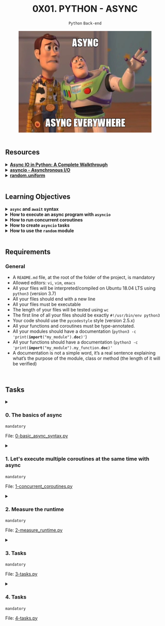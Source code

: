 <h1 align="center"><b>0X01. PYTHON - ASYNC</b></h1>
<div align="center"><code>Python</code> <code>Back-end</code></div>

<br>
<div align="center"><img alt="" src="https://github.com/codenvibes/alx-backend-python/blob/master/0x01-python_async_function/images/4aeaa9c3cb1f316c05c4.png"></div>

<!-- <br>
<hr>
<h3><a href=>Notes</a></h3>
<hr> -->


<!--==================================================-->
<br>

## Resources
<details>
<summary><b><a href="https://realpython.com/async-io-python/">Async IO in Python: A Complete Walkthrough</a></b></summary><br>


<br><p align="center">※※※※※※※※※※※※</p><br>
</details>


<details>
<summary><b><a href="https://docs.python.org/3/library/asyncio.html">asyncio - Asynchronous I/O</a></b></summary><br>


<br><p align="center">※※※※※※※※※※※※</p><br>
</details>


<details>
<summary><b><a href="https://docs.python.org/3/library/random.html#random.uniform">random.uniform</a></b></summary><br>


<br><p align="center">※※※※※※※※※※※※</p><br>
</details>



<!--==================================================-->
<br>

## Learning Objectives
<details>
<summary><b><a href=" "> </a><code>async</code> and <code>await</code> syntax</b></summary><br>

In Python, `async` and `await` are used to write asynchronous code, which allows for concurrency without having to use threads or processes. This can be particularly useful for I/O-bound tasks such as network requests, file I/O, or any operations that would benefit from being able to pause and resume execution. Here's a detailed explanation of how `async` and `await` work:

### `async` Syntax

The `async` keyword is used to define an asynchronous function, which is a function that returns a coroutine. A coroutine is a special type of function that can pause its execution to allow other tasks to run.

```python
async def my_async_function():
    print("Hello")
    await asyncio.sleep(1)
    print("World")
```

In the example above, `my_async_function` is defined as an asynchronous function using the `async` keyword. Inside this function, `await` is used to pause its execution until the `asyncio.sleep(1)` coroutine is complete.

### `await` Syntax

The `await` keyword is used to pause the execution of an `async` function until the awaited coroutine is done. It can only be used inside `async` functions.

```python
import asyncio

async def say_hello():
    print("Hello")
    await asyncio.sleep(1)
    print("World")

async def main():
    await say_hello()

# Run the main function
asyncio.run(main())
```

In this example, the `say_hello` function is defined as an asynchronous function. The `main` function calls `say_hello` using `await`, meaning it will wait for `say_hello` to complete before continuing. The `asyncio.run(main())` line is used to run the `main` coroutine and start the event loop.

### Using `async` and `await` with I/O Bound Operations

Asynchronous code is particularly useful for I/O-bound operations. Here is an example using `aiohttp` to make asynchronous HTTP requests:

```python
import aiohttp
import asyncio

async def fetch_url(url):
    async with aiohttp.ClientSession() as session:
        async with session.get(url) as response:
            return await response.text()

async def main():
    url = 'https://www.example.com'
    html = await fetch_url(url)
    print(html)

# Run the main function
asyncio.run(main())
```

In this example, `fetch_url` is an asynchronous function that fetches the content of a URL using `aiohttp`. The `main` function calls `fetch_url` and prints the result.

### Error Handling in Asynchronous Code

You can handle errors in asynchronous code using try-except blocks:

```python
async def risky_operation():
    await asyncio.sleep(1)
    raise ValueError("Something went wrong!")

async def main():
    try:
        await risky_operation()
    except ValueError as e:
        print(f"Caught an error: {e}")

# Run the main function
asyncio.run(main())
```

In this example, if `risky_operation` raises an exception, it is caught and handled in the `main` function.

These examples demonstrate the basics of using `async` and `await` in Python to write asynchronous, non-blocking code.

<br><p align="center">※※※※※※※※※※※※</p><br>
</details>


<details>
<summary><b><a href=" "> </a>How to execute an async program with <code>asyncio</code></b></summary><br>

Executing an async program in Python using `asyncio` involves creating one or more asynchronous functions (coroutines) and then running these functions within an event loop. Here is a step-by-step guide to executing an async program with `asyncio`:

### Step 1: Define Asynchronous Functions

Define the asynchronous functions (coroutines) that will perform the tasks you want to run concurrently. Use the `async` keyword to define these functions and `await` to pause their execution until the awaited task is complete.

```python
import asyncio

async def async_task_1():
    print("Task 1 started")
    await asyncio.sleep(1)
    print("Task 1 finished")

async def async_task_2():
    print("Task 2 started")
    await asyncio.sleep(2)
    print("Task 2 finished")
```

### Step 2: Define the Main Coroutine

Create a main coroutine that will run the asynchronous tasks. Use `asyncio.gather` to run multiple coroutines concurrently if needed.

```python
async def main():
    await asyncio.gather(
        async_task_1(),
        async_task_2()
    )
```

### Step 3: Run the Main Coroutine

Use `asyncio.run` to execute the main coroutine. This function starts the event loop, runs the specified coroutine, and closes the loop when the coroutine is finished.

```python
if __name__ == "__main__":
    asyncio.run(main())
```

### Full Example

Here is a complete example combining all the steps:

```python
import asyncio

async def async_task_1():
    print("Task 1 started")
    await asyncio.sleep(1)
    print("Task 1 finished")

async def async_task_2():
    print("Task 2 started")
    await asyncio.sleep(2)
    print("Task 2 finished")

async def main():
    await asyncio.gather(
        async_task_1(),
        async_task_2()
    )

if __name__ == "__main__":
    asyncio.run(main())
```

### Explanation

1. **Define Asynchronous Functions**:
   - `async_task_1` and `async_task_2` are defined as asynchronous functions using the `async` keyword.
   - They use `await asyncio.sleep(x)` to simulate a delay, representing an asynchronous task.

2. **Define the Main Coroutine**:
   - The `main` coroutine is defined to manage and run multiple asynchronous tasks concurrently using `asyncio.gather`.

3. **Run the Main Coroutine**:
   - `asyncio.run(main())` is used to run the `main` coroutine. This starts the event loop, executes `main`, and stops the loop when `main` completes.


<br><p align="center">※※※※※※※※※※※※</p><br>
</details>


<details>
<summary><b><a href=" "> </a>How to run concurrent coroutines</b></summary><br>

### Using `asyncio.gather`

The `asyncio.gather` function is the simplest way to run multiple coroutines concurrently. It runs the given coroutines in parallel and waits for all of them to finish.

```python
import asyncio

async def async_task_1():
    print("Task 1 started")
    await asyncio.sleep(1)
    print("Task 1 finished")

async def async_task_2():
    print("Task 2 started")
    await asyncio.sleep(2)
    print("Task 2 finished")

async def async_task_3():
    print("Task 3 started")
    await asyncio.sleep(3)
    print("Task 3 finished")

async def main():
    await asyncio.gather(
        async_task_1(),
        async_task_2(),
        async_task_3()
    )

if __name__ == "__main__":
    asyncio.run(main())
```

<br><p align="center">※※※※※※※※※※※※</p><br>
</details>


<details>
<summary><b><a href=" "> </a>How to create <code>asyncio</code> tasks</b></summary><br>

Creating tasks in `asyncio` allows you to schedule coroutines to run concurrently. This can be done using `asyncio.create_task`, which returns an `asyncio.Task` object. This object can be used to manage the execution of the coroutine. Here’s a detailed guide on how to create and manage asyncio tasks:

### Step-by-Step Guide to Creating `asyncio` Tasks

1. **Import the `asyncio` Module**:
   Make sure you import the `asyncio` module to access its functions and classes.

2. **Define Asynchronous Functions**:
   Create asynchronous functions (coroutines) that you want to run as tasks using the `async` keyword.

3. **Create and Schedule Tasks**:
   Use `asyncio.create_task` to create tasks from these coroutines. This schedules them to run concurrently.

4. **Run the Event Loop**:
   Use `asyncio.run` to run the main coroutine that manages your tasks.

### Example

Here's a complete example demonstrating these steps:

```python
import asyncio

# Define asynchronous functions (coroutines)
async def async_task_1():
    print("Task 1 started")
    await asyncio.sleep(1)
    print("Task 1 finished")
    return "Result from task 1"

async def async_task_2():
    print("Task 2 started")
    await asyncio.sleep(2)
    print("Task 2 finished")
    return "Result from task 2"

async def async_task_3():
    print("Task 3 started")
    await asyncio.sleep(3)
    print("Task 3 finished")
    return "Result from task 3"

# Main coroutine to create and manage tasks
async def main():
    # Create tasks
    task1 = asyncio.create_task(async_task_1())
    task2 = asyncio.create_task(async_task_2())
    task3 = asyncio.create_task(async_task_3())

    # Optionally, await on individual tasks to get their results
    result1 = await task1
    result2 = await task2
    result3 = await task3

    print(result1)
    print(result2)
    print(result3)

# Run the main coroutine
if __name__ == "__main__":
    asyncio.run(main())
```

### Explanation

1. **Define Asynchronous Functions**:
   - `async_task_1`, `async_task_2`, and `async_task_3` are asynchronous functions that simulate asynchronous operations using `await asyncio.sleep(x)`.

2. **Create and Schedule Tasks**:
   - In the `main` coroutine, `asyncio.create_task` is used to create tasks from these coroutines.
   - Each call to `asyncio.create_task` schedules the coroutine to run concurrently.

3. **Await Task Results**:
   - `await task1`, `await task2`, and `await task3` are used to wait for the tasks to complete and get their results.
   - This ensures that the results are printed only after the respective tasks have finished.

4. **Run the Event Loop**:
   - `asyncio.run(main())` is used to run the `main` coroutine, which starts the event loop and manages the execution of the tasks.

<br><p align="center">※※※※※※※※※※※※</p><br>
</details>


<details>
<summary><b><a href=" "> </a>How to use the <code>random</code> module</b></summary><br>

The `random` module in Python provides functions for generating random numbers and for working with random data. Below are some common uses and examples of how to use the `random` module.

### Importing the Module

First, you need to import the `random` module:

```python
import random
```

### Generating Random Numbers

#### 1. Random Float Between 0 and 1
```python
random_float = random.random()
print(random_float)  # Example output: 0.37444887175646646
```

#### 2. Random Float in a Range
```python
random_float_range = random.uniform(1.5, 10.5)
print(random_float_range)  # Example output: 7.892800632839505
```

#### 3. Random Integer in a Range
```python
random_int = random.randint(1, 10)
print(random_int)  # Example output: 7
```

#### 4. Random Integer with a Step
```python
random_int_step = random.randrange(0, 101, 5)
print(random_int_step)  # Example output: 20
```

### Random Choices from a Sequence

#### 1. Random Element from a List
```python
choices = ['apple', 'banana', 'cherry']
random_choice = random.choice(choices)
print(random_choice)  # Example output: 'banana'
```

#### 2. Random Sample of Elements from a List
```python
random_sample = random.sample(choices, 2)
print(random_sample)  # Example output: ['cherry', 'apple']
```

#### 3. Randomly Shuffle a List
```python
random.shuffle(choices)
print(choices)  # Example output: ['banana', 'cherry', 'apple']
```

#### 4. Random Choices with Replacement
```python
random_choices_with_replacement = random.choices(choices, k=3)
print(random_choices_with_replacement)  # Example output: ['apple', 'banana', 'apple']
```

### Setting a Seed

Setting a seed ensures that the random numbers are reproducible, which is useful for debugging or when you need reproducible results.

```python
random.seed(42)
print(random.random())  # Example output: 0.6394267984578837
print(random.randint(1, 10))  # Example output: 2
```

### Other Useful Functions

#### 1. Generating Random Bits
```python
random_bits = random.getrandbits(8)
print(random_bits)  # Example output: 239 (a random 8-bit number)
```

#### 2. Random Gaussian Distribution
```python
mu, sigma = 0, 1  # mean and standard deviation
random_gaussian = random.gauss(mu, sigma)
print(random_gaussian)  # Example output: -0.19646717322454657
```

### Putting It All Together

Here is a comprehensive example that demonstrates various functionalities of the `random` module:

```python
import random

# Setting a seed
random.seed(42)

# Random float between 0 and 1
print("Random float:", random.random())

# Random float in a range
print("Random float between 1.5 and 10.5:", random.uniform(1.5, 10.5))

# Random integer in a range
print("Random integer between 1 and 10:", random.randint(1, 10))

# Random integer with a step
print("Random integer between 0 and 100 with step 5:", random.randrange(0, 101, 5))

# Random element from a list
choices = ['apple', 'banana', 'cherry']
print("Random choice from list:", random.choice(choices))

# Random sample from a list
print("Random sample of 2 from list:", random.sample(choices, 2))

# Shuffle a list
random.shuffle(choices)
print("Shuffled list:", choices)

# Random choices with replacement
print("Random choices with replacement:", random.choices(choices, k=3))

# Random bits
print("Random 8-bit number:", random.getrandbits(8))

# Random Gaussian distribution
mu, sigma = 0, 1
print("Random Gaussian number:", random.gauss(mu, sigma))
```

This guide should provide a solid foundation for using the `random` module in Python for generating random numbers and making random selections.

<br><p align="center">※※※※※※※※※※※※</p><br>
</details>



<!--==================================================-->
<br>

## Requirements
<h3>General</h3>

- A <code>README.md</code> file, at the root of the folder of the project, is mandatory
- Allowed editors: <code>vi</code>, <code>vim</code>, <code>emacs</code>
- All your files will be interpreted/compiled on Ubuntu 18.04 LTS using <code>python3</code> (version 3.7)
- All your files should end with a new line
- All your files must be executable
- The length of your files will be tested using <code>wc</code>
- The first line of all your files should be exactly <code>#!/usr/bin/env python3</code>
- Your code should use the <code>pycodestyle</code> style (version 2.5.x)
- All your functions and coroutines must be type-annotated.
- All your modules should have a documentation (<code>python3 -c 'print(__import__("my_module").__doc__)'</code>)
- All your functions should have a documentation (<code>python3 -c 'print(__import__("my_module").my_function.__doc__)'</code>
- A documentation is not a simple word, it’s a real sentence explaining what’s the purpose of the module, class or method (the length of it will be verified)

<!--==================================================-->
<br>

## Tasks
<details>
<summary>

### 0. The basics of async
`mandatory`

File: [0-basic_async_syntax.py]()
</summary>

<p>Write an asynchronous coroutine that takes in an integer argument (<code>max_delay</code>, with a default value of 10) named <code>wait_random</code> that waits for a random delay between 0 and <code>max_delay</code> (included and float value) seconds and eventually returns it.</p>

<p>Use the <code>random</code> module.</p>

<pre><code>bob@dylan:~$ cat 0-main.py
#!/usr/bin/env python3

import asyncio

wait_random = __import__('0-basic_async_syntax').wait_random

print(asyncio.run(wait_random()))
print(asyncio.run(wait_random(5)))
print(asyncio.run(wait_random(15)))

bob@dylan:~$ ./0-main.py
9.034261504534394
1.6216525464615306
10.634589756751769
</code></pre>


</details>

<details>
<summary>

### 1. Let's execute multiple coroutines at the same time with async
`mandatory`

File: [1-concurrent_coroutines.py]()
</summary>

<p>Import <code>wait_random</code> from the previous python file that you’ve written and write an async routine called <code>wait_n</code> that takes in 2 int arguments (in this order): <code>n</code> and <code>max_delay</code>. You will spawn <code>wait_random</code> <code>n</code> times with the specified <code>max_delay</code>.</p>

<p><code>wait_n</code> should return the list of all the delays (float values). The list of the delays should be in ascending order without using <code>sort()</code> because of concurrency.</p>

<pre><code>bob@dylan:~$ cat 1-main.py
#!/usr/bin/env python3
'''
Test file for printing the correct output of the wait_n coroutine
'''
import asyncio

wait_n = __import__('1-concurrent_coroutines').wait_n

print(asyncio.run(wait_n(5, 5)))
print(asyncio.run(wait_n(10, 7)))
print(asyncio.run(wait_n(10, 0)))

bob@dylan:~$ ./1-main.py
[0.9693881173832269, 1.0264573845731002, 1.7992690129519855, 3.641373003434587, 4.500011569340617]
[0.07256214141415429, 1.518551245602588, 3.355762808432721, 3.7032593997182923, 3.7796178143655546, 4.744537840582318, 5.50781365463315, 5.758942587637626, 6.109707751654879, 6.831351588271327]
[0.0, 0.0, 0.0, 0.0, 0.0, 0.0, 0.0, 0.0, 0.0, 0.0]
</code></pre>

<p>The output for your answers might look a little different and that’s okay.</p>


</details>

<details>
<summary>

### 2. Measure the runtime
`mandatory`

File: [2-measure_runtime.py]()
</summary>

<p>From the previous file, import <code>wait_n</code> into <code>2-measure_runtime.py</code>.</p>

<p>Create a <code>measure_time</code> function with integers <code>n</code> and <code>max_delay</code> as arguments that measures the total execution time for <code>wait_n(n, max_delay)</code>, and returns <code>total_time / n</code>.  Your function should return a float.</p>

<p>Use the <code>time</code> module to measure an approximate elapsed time.</p>

<pre><code>bob@dylan:~$ cat 2-main.py
#!/usr/bin/env python3

measure_time = __import__('2-measure_runtime').measure_time

n = 5
max_delay = 9

print(measure_time(n, max_delay))

bob@dylan:~$ ./2-main.py
1.759705400466919
</code></pre>


</details>

<details>
<summary>

### 3. Tasks
`mandatory`

File: [3-tasks.py]()
</summary>

<p>Import <code>wait_random</code> from <code>0-basic_async_syntax</code>.</p>

<p>Write a function (do not create an async function, use the regular function syntax to do this) <code>task_wait_random</code> that takes an integer <code>max_delay</code> and returns a <code>asyncio.Task</code>.</p>

<pre><code>bob@dylan:~$ cat 3-main.py
#!/usr/bin/env python3

import asyncio

task_wait_random = __import__('3-tasks').task_wait_random


async def test(max_delay: int) -&gt; float:
    task = task_wait_random(max_delay)
    await task
    print(task.__class__)

asyncio.run(test(5))

bob@dylan:~$ ./3-main.py
&lt;class '_asyncio.Task'&gt;
</code></pre>


</details>

<details>
<summary>

### 4. Tasks
`mandatory`

File: [4-tasks.py]()
</summary>

<p>Take the code from <code>wait_n</code> and alter it into a new function <code>task_wait_n</code>.  The code is nearly identical to <code>wait_n</code> except <code>task_wait_random</code> is being called.</p>

<pre><code>bob@dylan:~$ cat 4-main.py
#!/usr/bin/env python3

import asyncio

task_wait_n = __import__('4-tasks').task_wait_n

n = 5
max_delay = 6
print(asyncio.run(task_wait_n(n, max_delay)))

bob@dylan:~$ ./4-main.py
[0.2261658205652346, 1.1942770588220557, 1.8410422186086628, 2.1457353803430523, 4.002505454641153]
</code></pre>


</details>

